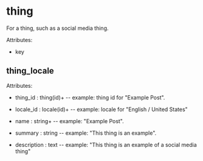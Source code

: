 # thing

For a thing, such as a social media thing.

Attributes:

* key


## thing_locale

Attributes:

* thing_id : thing(id)+ -- example: thing id for "Example Post".

* locale_id : locale(id)+ -- example: locale for "English / United States"

* name : string+ -- example: "Example Post".

* summary : string -- example: "This thing is an example".

* description : text -- example: "This thing is an example of a social media thing"
